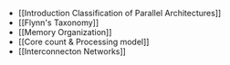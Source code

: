 - [[Introduction Classification of Parallel Architectures]]
- [[Flynn's Taxonomy]]
- [[Memory Organization]]
- [[Core count & Processing model]]
- [[Interconnecton Networks]]